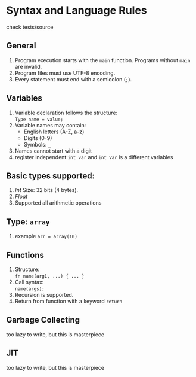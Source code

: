 

# Syntax and Language Rules

check tests/source

## General

1. Program execution starts with the `main` function. Programs without `main` are invalid.  
2. Program files must use UTF-8 encoding.  
3. Every statement must end with a semicolon (`;`).  

## Variables

1. Variable declaration follows the structure:  
   ```Type name = value;```  
2. Variable names may contain:  
   - English letters (A-Z, a-z)  
   - Digits (0-9)  
   - Symbols: `_`  
3. Names cannot start with a digit
4. register independent:`int var` and `int Var` is a different variables 

## Basic types supported: 

1. *Int* Size: 32 bits (4 bytes).
2. *Float* 
3. Supported all arithmetic operations

## Type: `array`

1. example ```arr = array(10)```

## Functions

1. Structure:  
   ```fn name(arg1, ...) { ... }```  
2. Call syntax:  
   ```name(args);```  
3. Recursion is supported.
4. Return from function with a keyword `return`
   
## Garbage Collecting


too lazy to write, but this is masterpiece

## JIT

too lazy to write, but this is masterpiece
